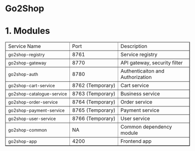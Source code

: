# Go2Shop

<h1>1. Modules</h1>

<table border="1" cellpadding="1" cellspacing="1" style="width: 600px;">
	<thead>
		<tr>
			<td>Service Name</td>
			<td>Port</td>
			<td>Description</td>
		</tr>
  </thead>
  <tbody>
		<tr>
			<td><a class="js-navigation-open Link--primary" data-pjax="#repo-content-pjax-container" href="https://github.com/go2shop/Go2Shop/tree/main/go2shop-registry" style="box-sizing: border-box; text-decoration-line: none; font-family: -apple-system, BlinkMacSystemFont, &quot;Segoe UI&quot;, Helvetica, Arial, sans-serif, &quot;Apple Color Emoji&quot;, &quot;Segoe UI Emoji&quot;; font-size: 14px; white-space: nowrap; color: var(--color-text-primary)  !important;" title="go2shop-registry">go2shop-registry</a></td>
			<td>8761</td>
			<td>Service registry</td>
		</tr>
		<tr>
			<td><a class="js-navigation-open Link--primary" data-pjax="#repo-content-pjax-container" href="https://github.com/go2shop/Go2Shop/tree/main/go2shop-gateway" style="box-sizing: border-box; text-decoration-line: none; font-family: -apple-system, BlinkMacSystemFont, &quot;Segoe UI&quot;, Helvetica, Arial, sans-serif, &quot;Apple Color Emoji&quot;, &quot;Segoe UI Emoji&quot;; font-size: 14px; white-space: nowrap; color: var(--color-text-primary)  !important;" title="go2shop-registry">go2shop-gateway</a></td>
			<td>8770</td>
			<td>API gateway, security filter</td>
		</tr>
		<tr>
			<td><a class="js-navigation-open Link--primary" data-pjax="#repo-content-pjax-container" href="https://github.com/go2shop/Go2Shop/tree/main/go2shop-auth" style="box-sizing: border-box; text-decoration-line: none; font-family: -apple-system, BlinkMacSystemFont, &quot;Segoe UI&quot;, Helvetica, Arial, sans-serif, &quot;Apple Color Emoji&quot;, &quot;Segoe UI Emoji&quot;; font-size: 14px; white-space: nowrap; color: var(--color-text-primary)  !important;" title="go2shop-registry">go2shop-auth</a></td>
			<td>8780</td>
			<td>Authenticaiton and Authorization</td>
		</tr>
		<tr>
			<td><a class="js-navigation-open Link--primary" data-pjax="#repo-content-pjax-container" href="https://github.com/go2shop/Go2Shop/tree/main/go2shop-cart-service" style="box-sizing: border-box; text-decoration-line: none; font-family: -apple-system, BlinkMacSystemFont, &quot;Segoe UI&quot;, Helvetica, Arial, sans-serif, &quot;Apple Color Emoji&quot;, &quot;Segoe UI Emoji&quot;; font-size: 14px; white-space: nowrap; color: var(--color-text-primary)  !important;" title="go2shop-registry">go2shop-cart-service</a></td>
			<td>8762 (Temporary)</td>
			<td>Cart service</td>
		</tr>
		<tr>
			<td><a class="js-navigation-open Link--primary" data-pjax="#repo-content-pjax-container" href="https://github.com/go2shop/Go2Shop/tree/main/go2shop-catalogue-service" style="box-sizing: border-box; text-decoration-line: none; font-family: -apple-system, BlinkMacSystemFont, &quot;Segoe UI&quot;, Helvetica, Arial, sans-serif, &quot;Apple Color Emoji&quot;, &quot;Segoe UI Emoji&quot;; font-size: 14px; white-space: nowrap; color: var(--color-text-primary)  !important;" title="go2shop-catalogue-service">go2shop-catalogue-service</a></td>
			<td>8763 (Temporary)</td>
			<td>Business service</td>
		</tr>
		<tr>
			<td><a data-pjax="#repo-content-pjax-container" href="https://github.com/go2shop/Go2Shop/tree/main/go2shop-order-service" style="box-sizing: border-box; color: var(--color-text-link); text-decoration-line: none; font-family: -apple-system, BlinkMacSystemFont, &quot;Segoe UI&quot;, Helvetica, Arial, sans-serif, &quot;Apple Color Emoji&quot;, &quot;Segoe UI Emoji&quot;; font-size: 14px;">go2shop-order-service</a></td>
			<td>8764&nbsp;(Temporary)</td>
			<td>Order service</td>
		</tr>
		<tr>
			<td><a class="js-navigation-open Link--primary" data-pjax="#repo-content-pjax-container" href="https://github.com/go2shop/Go2Shop/tree/main/go2shop-payment-service" style="box-sizing: border-box; text-decoration-line: none; font-family: -apple-system, BlinkMacSystemFont, &quot;Segoe UI&quot;, Helvetica, Arial, sans-serif, &quot;Apple Color Emoji&quot;, &quot;Segoe UI Emoji&quot;; font-size: 14px; white-space: nowrap; color: var(--color-text-primary)  !important;" title="go2shop-payment-service">go2shop-payment-service</a></td>
			<td>8765 (Temporary)</td>
			<td>Payment service</td>
		</tr>
		<tr>
			<td><a class="js-navigation-open Link--primary" data-pjax="#repo-content-pjax-container" href="https://github.com/go2shop/Go2Shop/tree/main/go2shop-user-service" style="box-sizing: border-box; text-decoration-line: none; font-family: -apple-system, BlinkMacSystemFont, &quot;Segoe UI&quot;, Helvetica, Arial, sans-serif, &quot;Apple Color Emoji&quot;, &quot;Segoe UI Emoji&quot;; font-size: 14px; white-space: nowrap; color: var(--color-text-primary)  !important;" title="go2shop-user-service">go2shop-user-service</a></td>
			<td>8766&nbsp;(Temporary)</td>
			<td>User service</td>
		</tr>
		<tr>
			<td><a class="js-navigation-open Link--primary" data-pjax="#repo-content-pjax-container" href="https://github.com/go2shop/Go2Shop/tree/main/go2shop-common" style="box-sizing: border-box; text-decoration-line: none; font-family: -apple-system, BlinkMacSystemFont, &quot;Segoe UI&quot;, Helvetica, Arial, sans-serif, &quot;Apple Color Emoji&quot;, &quot;Segoe UI Emoji&quot;; font-size: 14px; white-space: nowrap; color: var(--color-text-primary)  !important;" title="go2shop-registry">go2shop-common</a></td>
			<td>NA</td>
			<td>Common dependency module</td>
		</tr>
	  	<td><a class="js-navigation-open Link--primary" data-pjax="#repo-content-pjax-container" href="https://github.com/go2shop/Go2Shop/tree/main/go2shop-app" style="box-sizing: border-box; text-decoration-line: none; font-family: -apple-system, BlinkMacSystemFont, &quot;Segoe UI&quot;, Helvetica, Arial, sans-serif, &quot;Apple Color Emoji&quot;, &quot;Segoe UI Emoji&quot;; font-size: 14px; white-space: nowrap; color: var(--color-text-primary)  !important;" title="go2shop-registry">go2shop-app</a></td>
			<td>4200</td>
			<td>Frontend app</td>
		</tr>
	</tbody>
</table>

<p>&nbsp;</p>


